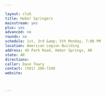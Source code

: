 ```yaml
---

layout: club
title: Heber Springers
mainstream: yes
plus: yes
advanced: no
rounds: no
schedule: 1st, 3rd &amp; 5th Monday, 7:00 PM
location: American Legion Building
address: 49 Park Road, Heber Springs, AR
state: AR
directions: 
caller: Dave Towry
contact: (501) 206-7248
website: 



---
```


